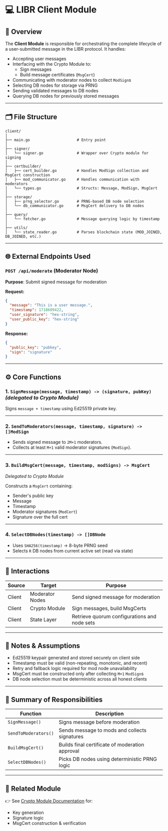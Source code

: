 # 💻 LIBR Client Module

## 📌 Overview

The **Client Module** is responsible for orchestrating the complete lifecycle of a user-submitted message in the LIBR protocol. It handles:

- Accepting user messages
- Interfacing with the Crypto Module to:
  - Sign messages
  - Build message certificates (`MsgCert`)
- Communicating with moderator nodes to collect `ModSign`s
- Selecting DB nodes for storage via PRNG
- Sending validated messages to DB nodes
- Querying DB nodes for previously stored messages

---

## 🗂️ File Structure

```
client/
│
├── main.go                     # Entry point
│
├── signer/
│   └── signer.go               # Wrapper over Crypto module for signing
│
├── certbuilder/
│   ├── cert_builder.go         # Handles ModSign collection and MsgCert construction
│   ├── mod_communicator.go     # Handles communication with moderators
│   └── types.go                # Structs: Message, ModSign, MsgCert
│
├── storage/
│   ├── prng_selector.go        # PRNG-based DB node selection
│   └── db_communicator.go      # MsgCert delivery to DB nodes
│
├── query/
│   └── fetcher.go              # Message querying logic by timestamp
│
├── utils/
│   └── state_reader.go         # Parses blockchain state (MOD_JOINED, DB_JOINED, etc.)
```

---

## 🌐 External Endpoints Used

### `POST /api/moderate` (Moderator Node)

**Purpose**: Submit signed message for moderation

**Request:**
```json
{
  "message": "This is a user message.",
  "timestamp": 1718609422,
  "user_signature": "hex-string",
  "user_public_key": "hex-string"
}
```

**Response:**
```json
{
  "public_key": "pubkey",
  "sign": "signature"
}
```

---

## ⚙️ Core Functions

### 1. `SignMessage(message, timestamp) -> (signature, pubKey)` *(delegated to Crypto Module)*

Signs `message + timestamp` using Ed25519 private key.

---

### 2. `SendToModerators(message, timestamp, signature) -> []ModSign`

- Sends signed message to `2M+1` moderators.
- Collects at least `M+1` valid moderator signatures (`ModSign`).

---

### 3. `BuildMsgCert(message, timestamp, modSigns) -> MsgCert`  
*Delegated to Crypto Module*

Constructs a `MsgCert` containing:
- Sender's public key
- Message
- Timestamp
- Moderator signatures (`ModCert`)
- Signature over the full cert

---

### 4. `SelectDBNodes(timestamp) -> []DBNode`

- Uses `SHA256(timestamp)` → 8-byte PRNG seed  
- Selects `R` DB nodes from current active set (read via state)

---

## 🔄 Interactions

| Source          | Target           | Purpose                                      |
|-----------------|------------------|----------------------------------------------|
| Client          | Moderator Nodes  | Send signed message for moderation           |
| Client          | Crypto Module    | Sign messages, build MsgCerts                |
| Client          | State Layer      | Retrieve quorum configurations and node sets |

---

## 📝 Notes & Assumptions

- Ed25519 keypair generated and stored securely on client side
- Timestamp must be valid (non-repeating, monotonic, and recent)
- Retry and fallback logic required for mod node unavailability
- MsgCert must be constructed only after collecting `M+1` `ModSign`s
- DB node selection must be deterministic across all honest clients

---

## 🧠 Summary of Responsibilities

| Function             | Description                                       |
|----------------------|---------------------------------------------------|
| `SignMessage()`      | Signs message before moderation                   |
| `SendToModerators()` | Sends message to mods and collects signatures     |
| `BuildMsgCert()`     | Builds final certificate of moderation approval   |
| `SelectDBNodes()`    | Picks DB nodes using deterministic PRNG logic     |

---

## 🔐 Related Module

👉 See [Crypto Module Documentation](../crypto/README.md) for:
- Key generation
- Signature logic
- MsgCert construction & verification
